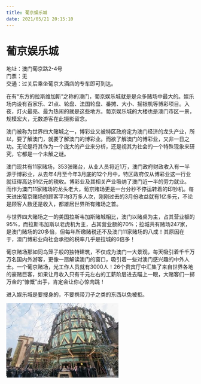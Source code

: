 ```yaml
---
title: 葡京娱乐城  
date: 2021/05/21 20:15:10  
---
```

  
# 葡京娱乐城  
地址：澳门葡京路2-4号  
门票：无  
交通：过关后乘坐葡京大酒店的专车即可到达。  
  
在有“东方的拉斯维加斯”之称的澳门，葡京娱乐城就是是众多赌场中最大的。娱乐场内设有百家乐、21点、轮盘、法国轮盘、番摊、大小、摇银机等博彩项目。入夜，灯火最亮、最为热闹的就是这些地方。葡京娱乐城的大楼也是澳门市区一景，规模宏大，无数游客在此摄影留念。  
  
澳门被称为世界四大赌城之一，博彩业又被特区政府定为澳门经济的龙头产业，所以，要了解澳门，就要了解澳门的博彩业。而欲了解澳门的博彩业，又非一日之功。无论是将其作为一个庞大的产业来分析，还是视其为社会的一个特殊现象来研究，它都是一个未解之谜。  
  
澳门现共有11家赌场，353张赌台，从业人员将近1万，澳门政府财政收入有一半源于博彩业，从去年4月至今年3月底的12个月中，特区政府仅从博彩业这一行业就征得高达91亿元的税收。博彩业及其相关产业吸纳了澳门近一半的劳力就业。而作为澳门11家赌场的龙头老大，葡京赌场更是一台分秒不停运转着的印钞机。每天进出葡京赌场的顾客平均3万多人次，刚刚过去的3月份收益就有1亿多元，不论是顾客人数还是收入，都雄居世界所有赌场之首。  
  
与世界四大赌场之一的美国拉斯韦加斯赌城相比，澳门以赌桌为主，占其营业额的95%，而拉斯韦加斯以老虎机为主，占其营业额的70%；拉城共有赌场247家，是澳门赌场的20多倍，但每年所缴赌税还不及澳门11家赌场的八成！其原因在于，澳门博彩业向社会承担的税率几乎是拉城的6倍多！  
  
葡京赌场那如同鸟笼子般的独特建筑，不仅成为澳门一大景观，每天吸引着千千万万名国内外游客，更像一扇解读澳门的窗口，吸引着一些对澳门感兴趣的中外人士。一个葡京赌场，光工作人员就有3000人！26个贵宾厅中汇集了来自世界各地的豪赌巨客，如果让月收入只有千元左右的工薪阶层进去瞄上一眼，大赌客们一掷万金的“慷慨”出手，肯定会让你心惊肉跳！  
  
进入娱乐城是要搜身的，不要携带刀子之类的东西以免被拒。  
  
![](https://raw.githubusercontent.com/szqq0512/Pic/main/img/202201212059273.png)  